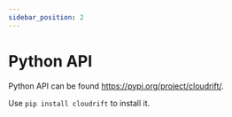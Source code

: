 ```yaml
---
sidebar_position: 2
---
```


# Python API

Python API can be found https://pypi.org/project/cloudrift/.

Use `pip install cloudrift` to install it.
